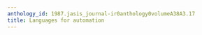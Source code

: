 ```yaml
---
anthology_id: 1987.jasis_journal-ir0anthology0volumeA38A3.17
title: Languages for automation
---
```

